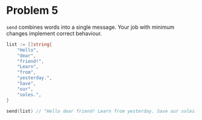 # Problem 5

`send` combines words into a single message. Your job with minimum changes implement correct behaviour.

```go
list := []string{
    "Hello",
    "dear",
    "friend!",
    "Learn",
    "from",
    "yesterday.",
    "Save",
    "our",
    "soles.",
}

send(list) // "Hello dear friend! Learn from yesterday. Save our soles."
```
